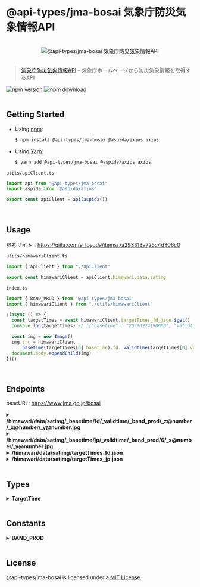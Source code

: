 <!-- This file is automatically generated from config.md -->
# @api-types/jma-bosai 気象庁防災気象情報API

<br />
<div align="center">
  <img src="https://aspida.github.io/api-types/assets/jma/himawari.jpg" alt="@api-types/jma-bosai 気象庁防災気象情報API" />
</div>
<br />

> [気象庁防災気象情報API](https://www.jma.go.jp/bosai/map.html#5/36.138/137.285/&elem=ir&contents=himawari) - 気象庁ホームページから防災気象情報を取得するAPI

<a href="https://www.npmjs.com/package/@api-types/jma-bosai">
  <img src="https://img.shields.io/npm/v/@api-types/jma-bosai" alt="npm version" />
</a>
<a href="https://www.npmjs.com/package/@api-types/jma-bosai">
  <img src="https://img.shields.io/npm/dm/@api-types/jma-bosai" alt="npm download" />
</a>
<br />
<br />

## Getting Started

- Using [npm](https://www.npmjs.com/):

  ```sh
  $ npm install @api-types/jma-bosai @aspida/axios axios
  ```

- Using [Yarn](https://yarnpkg.com/):

  ```sh
  $ yarn add @api-types/jma-bosai @aspida/axios axios
  ```

`utils/apiClient.ts`
```ts
import api from "@api-types/jma-bosai"
import aspida from '@aspida/axios'

export const apiClient = api(aspida())
```
<br />

## Usage

参考サイト：https://qiita.com/e_toyoda/items/7a293313a725c4d306c0

`utils/himawariClient.ts`
```ts
import { apiClient } from "./apiClient"

export const himawariClient = apiClient.himawari.data.satimg
```

`index.ts`
```ts
import { BAND_PROD } from '@api-types/jma-bosai'
import { himawariClient } from "./utils/himawariClient"

;(async () => {
  const targetTimes = await himawariClient.targetTimes_fd_json.$get()
  console.log(targetTimes) // [{"basetime" : "20210224190000", "validtime" : "20210224190000"}...]

  const img = new Image()
  img.src = himawariClient
    ._basetime(targetTimes[0].basetime).fd._validtime(targetTimes[0].validtime)._band_prod(BAND_PROD.VISIBLE)._z(3)._x(7)._y_jpg(3).$path()
  document.body.appendChild(img)
})()
```

<br />

## Endpoints

baseURL: https://www.jma.go.jp/bosai
<br />

<details>
<summary><b>/himawari/data/satimg/_basetime/fd/_validtime/_band_prod/_z@number/_x@number/_y@number.jpg</b></summary>
<br />

```ts
/**
 * フルディスク画像API
 *
 * _basetime: 撮影時間 TargetTime['basetime']
 * _validtime: 撮影時間 TargetTime['validtime']
 * _band_prod: 画像種別 BAND_PROD
 * _z: ズームレベル 3-5
 * _x: タイルのX座標
 * _y: タイルのY座標
 */
type Methods = {
  /** フルディスク画像をJPGで取得 */
  get: {
    resBody: ArrayBuffer
  }
}
```
</details>
<details>
<summary><b>/himawari/data/satimg/_basetime/jp/_validtime/_band_prod/6/_x@number/_y@number.jpg</b></summary>
<br />

```ts
/**
 * 日本付近画像API
 *
 * _basetime: 撮影時間 TargetTime['basetime']
 * _validtime: 撮影時間 TargetTime['validtime']
 * _band_prod: 画像種別 BAND_PROD
 * _x: タイルのX座標
 * _y: タイルのY座標
 */
type Methods = {
  /** 日本付近画像をJPGで取得 */
  get: {
    resBody: ArrayBuffer
  }
}
```
</details>
<details>
<summary><b>/himawari/data/satimg/targetTimes_fd.json</b></summary>
<br />

```ts
/** 撮影時刻API */
type Methods = {
  /** 撮影時刻一覧を取得 */
  get: {
    resBody: TargetTime[]
  }
}
```
</details>
<details>
<summary><b>/himawari/data/satimg/targetTimes_jp.json</b></summary>
<br />

```ts
/** 日本付近の撮影時刻API */
type Methods = {
  /** 日本付近の撮影時刻一覧を取得 */
  get: {
    resBody: TargetTime[]
  }
}
```
</details>
<br />

## Types

<details>
<summary><b>TargetTime</b></summary>
<br />

```ts
/** 撮影時刻 */
type TargetTime = {
  basetime: string
  validtime: string
}
```
</details>
<br />

## Constants

<details>
<summary><b>BAND_PROD</b></summary>
<br />

```ts
/** 画像種別 */
const BAND_PROD = {
  /** 可視画像 */
  VISIBLE: 'B13/TBB',
  /** 赤外画像 */
  INFRARED: 'B03/ALBD',
  /** 水蒸気画像 */
  WATER_VAPOR: 'B08/TBB',
  /** トゥルーカラー再現画像 */
  TRUE_COLOR: 'REP/ETC',
  /** 雲頂強調画像 */
  CLOUD_TOP: 'SND/ETC'
} as const
```
</details>
<br />

## License

@api-types/jma-bosai is licensed under a [MIT License](https://github.com/aspida/api-types/blob/master/LICENSE).
